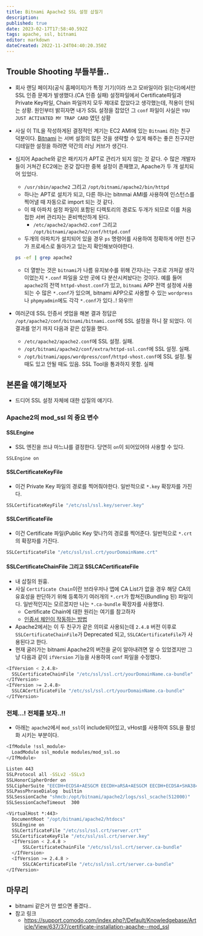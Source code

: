 ```yaml
---
title: Bitnami Apache2 SSL 설정 삽질기
description: 
published: true
date: 2023-02-17T17:58:40.592Z
tags: apache, ssl, bitnami
editor: markdown
dateCreated: 2022-11-24T04:40:20.350Z
---
```


## Trouble Shooting 부들부들..
- 회사 랜딩 페이지(공식 홈페이지)가 특정 기기(이라 쓰고 모바일이라 읽는다)에서만 SSL 인증 문제가 발생했다.(CA 인증 실패) 설정파일에서 Certificate파일과 Private Key파일, Chain 파일까지 모두 제대로 잡았다고 생각했는데, 적용이 안되는 상황. 원인부터 밝히자면 내가 SSL 설정을 잡았던 그 `conf` 파일이 사실은 `YOU JUST ACTIVATED MY TRAP CARD` 였던 상황
- 사실 이 TIL을 작성하게된 결정적인 계기는 EC2 AMI에 있는 `Bitnami` 라는 친구 덕분이다. [Bitnami](https://bitnami.com/aws) 는 서버 설정의 많은 것을 생략할 수 있게 해주는 좋은 친구지만 디테일한 설정을 하려면 약간의 러닝 커브가 생긴다.
- 심지어 Apache와 같은 패키지가 APT로 관리가 되지 않는 것 같다. 수 많은 개발자들이 거쳐간 EC2에는 온갖 잡다한 중복 설정이 존재했고, Apache가 두 개 설치되어 있었다.
  - `/usr/sbin/apache2` 그리고 `/opt/bitnami/apache2/bin/httpd`
  - 하나는 APT로 설치가 되고, 다른 하나는 bitnmai AMI를 사용하여 인스턴스를 찍어낼 때 자동으로 import 되는 것 같다.
  - 이 때 아파치 설정 파일이 포함된 디렉토리의 경로도 두개가 되므로 이를 처음 접한 서버 관리자는 혼비백산하게 된다.
    - `/etc/apache2/apachd2.conf` 그리고 `/opt/bitnami/apache2/conf/httpd.conf`
  - 두개의 아파치가 설치되어 있을 경우 `ps` 명령어를 사용하여 정확하게 어떤 친구가 프로세스로 돌아가고 있는지 확인해보아야한다.

  ```bash
  ps -ef | grep apache2
  ```

  - 더 열받는 것은 `bitnami`가 나름 유지보수를 위해 간지나는 구조로 가져갈 생각이었는지 `*.conf` 파일을 오만 곳에 다 분산시켜놨다는 것이다. 예를 들어 `apache2`의 전역 `httpd-vhost.conf`가 있고, `bitnami` APP 전역 설정에 사용되는 수 많은 `*.conf`가 있으며, bitnami APP으로 사용할 수 있는 `wordpress`나 `phpmyadmin`에도 각각 `*.conf`가 있다..! 와우!!!
- 여러군데 SSL 인증서 셋업을 해본 결과 정답은 `/opt/apache2/conf/bitnami/bitnami.conf`에 SSL 설정을 하니 잘 되었다. 이 결과를 얻기 까지 다음과 같은 삽질을 했다.
  - `/etc/apache2/apache2.conf`에 SSL 설정. 실패.
  - `/opt/bitnami/apache2/conf/extra/httpd-ssl.conf`에 SSL 설정. 실패.
  - `/opt/bitnami/apps/wordpress/conf/httpd-vhost.conf`에 SSL 설정. 될 때도 있고 안될 때도 있음. SSL Tool을 통과하지 못함. 실패

## 본론을 얘기해보자
- 드디어 SSL 설정 자체에 대한 삽질의 얘기다.

### Apache2의 mod_ssl 의 중요 변수
#### SSLEngine
- SSL 엔진을 쓰냐 마느냐를 결정한다. 당연히 `on`이 되어있어야 사용할 수 있다.

```bash
SSLEngine on
```

#### SSLCertificateKeyFile
- 이건 Private Key 파일의 경로를 찍어줘야한다. 일반적으로 `*.key` 확장자를 가진다.

```bash
SSLCertificateKeyFile "/etc/ssl/ssl.key/server.key"
```

#### SSLCertificateFile
- 이건 Certificate 파일(Public Key 맞나?)의 경로를 찍어준다. 일반적으로 `*.crt`의 확장자를 가진다.

```bash
SSLCertificateFile "/etc/ssl/ssl.crt/yourDomainName.crt"
```

#### SSLCertificateChainFile 그리고 SSLCACertificateFile
- 내 삽질의 원흉.
- 사실 `Certificate Chain`이란 브라우저나 앱에 CA List가 없을 경우 해당 CA의 유효성을 판단하기 위해 등록하기 여러개의 `*.crt`가 합쳐진(Bundling 된) 파일이다. 일반적인지는 모르겠지만 나는 `*.ca-bundle` 확장자를 사용했다.
  - Certificate Chain에 대한 원리는 여기를 참고하자
  - [인증서 체인이 작동하는 방법](http://www.ibm.com/support/knowledgecenter/ko/SSFKSJ_7.1.0/com.ibm.mq.doc/sy10600_.htm)
- Apache2에서는 이 두 친구가 같은 의미로 사용되는데 `2.4.8` 버전 이후로 `SSLCertificateChainFile`가 Deprecated 되고, `SSLCACertificateFile`가 사용된다고 한다.
- 현재 굴러가는 bitnami Apache2의 버전을 굳이 알아내려면 알 수 있었겠지만 그냥 다음과 같이 `ifVersion` 기능을 사용하여 `conf` 파일을 수정했다.

```bash
<IfVersion < 2.4.8>
  SSLCertificateChainFile "/etc/ssl/ssl.crt/yourDomainName.ca-bundle"
</IfVersion>
<IfVersion >= 2.4.8>
  SSLCACertificateFile "/etc/ssl/ssl.crt/yourDomainName.ca-bundle"
</IfVersion>
```

### 전체...! 전체를 보자..!!
- 아래는 `apache2`에서 `mod_ssl`이 include되어있고, vHost를 사용하여 SSL을 활성화 시키는 부분이다.

```bash
<IfModule !ssl_module>
  LoadModule ssl_module modules/mod_ssl.so
</IfModule>

Listen 443
SSLProtocol all -SSLv2 -SSLv3
SSLHonorCipherOrder on
SSLCipherSuite "EECDH+ECDSA+AESGCM EECDH+aRSA+AESGCM EECDH+ECDSA+SHA384 EECDH+ECDSA+SHA256 EECDH+aRSA+SHA384 EECDH+aRSA+SHA256 EECDH !aNULL !eNULL !LOW !3DES !MD5 !EXP !PSK !SRP !DSS !EDH !RC4"
SSLPassPhraseDialog  builtin
SSLSessionCache "shmcb:/opt/bitnami/apache2/logs/ssl_scache(512000)"
SSLSessionCacheTimeout  300

<VirtualHost *:443>
  DocumentRoot "/opt/bitnami/apache2/htdocs"
  SSLEngine on
  SSLCertificateFile "/etc/ssl/ssl.crt/server.crt"
  SSLCertificateKeyFile "/etc/ssl/ssl.crt/server.key"
  <IfVersion < 2.4.8 >
      SSLCertificateChainFile "/etc/ssl/ssl.crt/server.ca-bundle"
  </IfVersion>
  <IfVersion >= 2.4.8 >
      SSLCACertificateFile "/etc/ssl/ssl.crt/server.ca-bundle"
</IfVersion>
```

## 마무리
- bitnami 같은거 안 썼으면 좋겠다..
- 참고 링크
  - https://support.comodo.com/index.php?/Default/Knowledgebase/Article/View/637/37/certificate-installation-apache--mod_ssl
